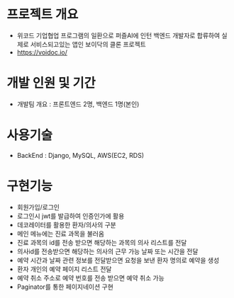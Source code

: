 # 프로젝트 개요

- 위코드 기업협업 프로그램의 일환으로 퍼즐AI에 인턴 백엔드 개발자로 합류하여 실제로 서비스되고있는 앱인 보이닥의 클론 프로젝트
- https://voidoc.io/

# 개발 인원 및 기간

- 개발팀 개요 : 프론트엔드 2명, 백엔드 1명(본인)

# 사용기술

- BackEnd : Django, MySQL, AWS(EC2, RDS)

# 구현기능

- 회원가입/로그인
- 로그인시 jwt를 발급하여 인증인가에 활용
- 데코레이터를 활용한 환자/의사의 구분
- 메인 메뉴에는 진료 과목을 불러옴
- 진료 과목의 id를 전송 받으면 해당하는 과목의 의사 리스트를 전달
- 의사id를 전송받으면 해당하는 의사의 근무 가능 날짜 또는 시간을 전달
- 예약 시간과 날짜 관련 정보를 전달받으면 요청을 보낸 환자 명의로 예약을 생성
- 환자 개인의 예약 페이지 리스트 전달
- 예약 취소 주소로 예약 번호를 전송 받으면 예약 취소 가능
- Paginator를 통한 페이지네이션 구현
